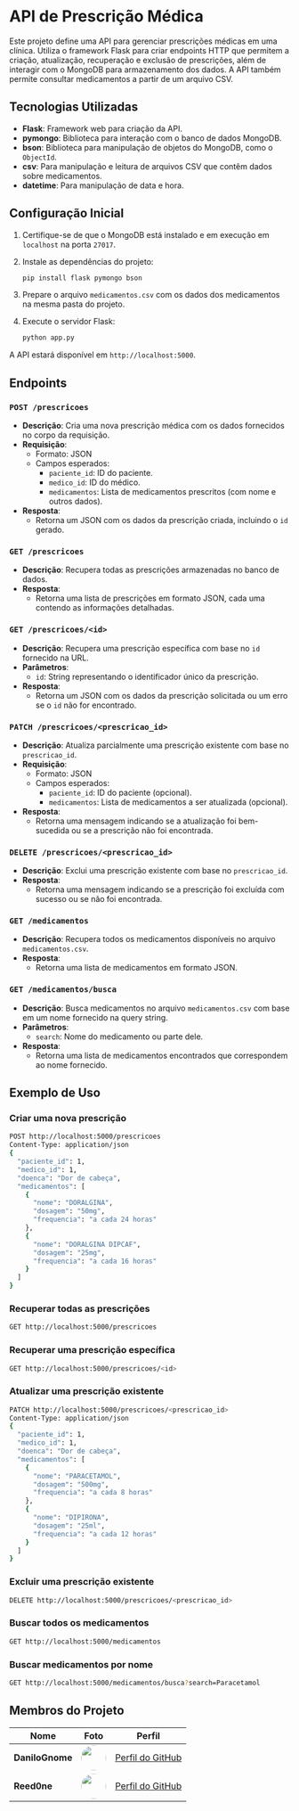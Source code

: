 
# API de Prescrição Médica

Este projeto define uma API para gerenciar prescrições médicas em uma clínica. Utiliza o framework Flask para criar endpoints HTTP que permitem a criação, atualização, recuperação e exclusão de prescrições, além de interagir com o MongoDB para armazenamento dos dados. A API também permite consultar medicamentos a partir de um arquivo CSV.

## Tecnologias Utilizadas
- **Flask**: Framework web para criação da API.
- **pymongo**: Biblioteca para interação com o banco de dados MongoDB.
- **bson**: Biblioteca para manipulação de objetos do MongoDB, como o `ObjectId`.
- **csv**: Para manipulação e leitura de arquivos CSV que contêm dados sobre medicamentos.
- **datetime**: Para manipulação de data e hora.

## Configuração Inicial

1. Certifique-se de que o MongoDB está instalado e em execução em `localhost` na porta `27017`.
2. Instale as dependências do projeto:
   ```bash
   pip install flask pymongo bson
   ```

3. Prepare o arquivo `medicamentos.csv` com os dados dos medicamentos na mesma pasta do projeto.
4. Execute o servidor Flask:
   ```bash
   python app.py
   ```

A API estará disponível em `http://localhost:5000`.

## Endpoints

### `POST /prescricoes`
- **Descrição**: Cria uma nova prescrição médica com os dados fornecidos no corpo da requisição.
- **Requisição**:
  - Formato: JSON
  - Campos esperados:
    - `paciente_id`: ID do paciente.
    - `medico_id`: ID do médico.
    - `medicamentos`: Lista de medicamentos prescritos (com nome e outros dados).
- **Resposta**:
  - Retorna um JSON com os dados da prescrição criada, incluindo o `id` gerado.

### `GET /prescricoes`
- **Descrição**: Recupera todas as prescrições armazenadas no banco de dados.
- **Resposta**:
  - Retorna uma lista de prescrições em formato JSON, cada uma contendo as informações detalhadas.

### `GET /prescricoes/<id>`
- **Descrição**: Recupera uma prescrição específica com base no `id` fornecido na URL.
- **Parâmetros**:
  - `id`: String representando o identificador único da prescrição.
- **Resposta**:
  - Retorna um JSON com os dados da prescrição solicitada ou um erro se o `id` não for encontrado.

### `PATCH /prescricoes/<prescricao_id>`
- **Descrição**: Atualiza parcialmente uma prescrição existente com base no `prescricao_id`.
- **Requisição**:
  - Formato: JSON
  - Campos esperados:
    - `paciente_id`: ID do paciente (opcional).
    - `medicamentos`: Lista de medicamentos a ser atualizada (opcional).
- **Resposta**:
  - Retorna uma mensagem indicando se a atualização foi bem-sucedida ou se a prescrição não foi encontrada.

### `DELETE /prescricoes/<prescricao_id>`
- **Descrição**: Exclui uma prescrição existente com base no `prescricao_id`.
- **Resposta**:
  - Retorna uma mensagem indicando se a prescrição foi excluída com sucesso ou se não foi encontrada.

### `GET /medicamentos`
- **Descrição**: Recupera todos os medicamentos disponíveis no arquivo `medicamentos.csv`.
- **Resposta**:
  - Retorna uma lista de medicamentos em formato JSON.

### `GET /medicamentos/busca`
- **Descrição**: Busca medicamentos no arquivo `medicamentos.csv` com base em um nome fornecido na query string.
- **Parâmetros**:
  - `search`: Nome do medicamento ou parte dele.
- **Resposta**:
  - Retorna uma lista de medicamentos encontrados que correspondem ao nome fornecido.

## Exemplo de Uso

### Criar uma nova prescrição
```bash
POST http://localhost:5000/prescricoes
Content-Type: application/json
{
  "paciente_id": 1,
  "medico_id": 1,
  "doenca": "Dor de cabeça",
  "medicamentos": [
    {
      "nome": "DORALGINA", 
      "dosagem": "50mg", 
      "frequencia": "a cada 24 horas"
    },
    {
      "nome": "DORALGINA DIPCAF", 
      "dosagem": "25mg", 
      "frequencia": "a cada 16 horas"
    }
  ]
}
```

### Recuperar todas as prescrições
```bash
GET http://localhost:5000/prescricoes
```

### Recuperar uma prescrição específica
```bash
GET http://localhost:5000/prescricoes/<id>
```

### Atualizar uma prescrição existente
```bash
PATCH http://localhost:5000/prescricoes/<prescricao_id>
Content-Type: application/json
{
  "paciente_id": 1,
  "medico_id": 1,
  "doenca": "Dor de cabeça",
  "medicamentos": [
    {
      "nome": "PARACETAMOL", 
      "dosagem": "500mg", 
      "frequencia": "a cada 8 horas"
    },
    {
      "nome": "DIPIRONA", 
      "dosagem": "25ml", 
      "frequencia": "a cada 12 horas"
    }
  ]
}
```

### Excluir uma prescrição existente
```bash
DELETE http://localhost:5000/prescricoes/<prescricao_id>
```

### Buscar todos os medicamentos
```bash
GET http://localhost:5000/medicamentos
```

### Buscar medicamentos por nome
```bash
GET http://localhost:5000/medicamentos/busca?search=Paracetamol
```

## Membros do Projeto

| Nome            | Foto                                                                                                                   | Perfil                                             |
|-----------------|------------------------------------------------------------------------------------------------------------------------|----------------------------------------------------|
| **DaniloGnome** | <img src="https://avatars.githubusercontent.com/u/127751001?v=4" width="45" height="45" style="border-radius: 50%;" /> | [Perfil do GitHub](https://github.com/DaniloGnome) |
| **Reed0ne**     | <img src="https://avatars.githubusercontent.com/u/115191418?v=4" width="45" height="45" style="border-radius: 50%;" /> | [Perfil do GitHub](https://github.com/Reed0ne)     |
